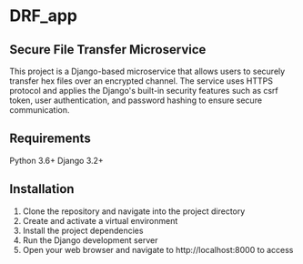 # DRF_app
## Secure File Transfer Microservice
This project is a Django-based microservice that allows users to securely transfer hex files over an encrypted channel. The service uses HTTPS protocol and applies the Django's built-in security features such as csrf token, user authentication, and password hashing to ensure secure communication.

## Requirements
Python 3.6+
Django 3.2+


## Installation
1. Clone the repository and navigate into the project directory
2. Create and activate a virtual environment
3. Install the project dependencies
4. Run the Django development server
5. Open your web browser and navigate to http://localhost:8000 to access
